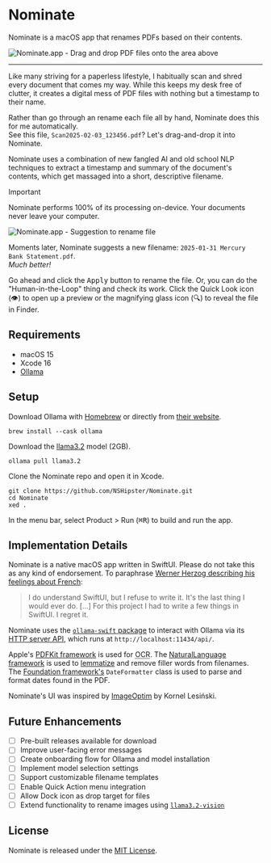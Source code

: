 # Nominate

Nominate is a macOS app that renames PDFs based on their contents.

![Nominate.app - Drag and drop PDF files onto the area above](https://github.com/user-attachments/assets/d35f1db0-1bf2-43e0-bc5d-0df237459ba2)

---

Like many striving for a paperless lifestyle,
I habitually scan and shred every document that comes my way.
While this keeps my desk free of clutter,
it creates a digital mess of PDF files
with nothing but a timestamp to their name.

Rather than go through an rename each file all by hand,
Nominate does this for me automatically.  
See this file, `Scan2025-02-03_123456.pdf`?
Let's drag-and-drop it into Nominate.

Nominate uses a combination of new fangled AI and old school NLP techniques
to extract a timestamp and summary of the document's contents,
which get massaged into a short, descriptive filename.

> [!IMPORTANT]
> Nominate performs 100% of its processing on-device.
> Your documents never leave your computer.

![Nominate.app - Suggestion to rename file](https://github.com/user-attachments/assets/c9c31ef8-0a1d-4106-94ea-a034774fdf72)

Moments later, Nominate suggests a new filename:
`2025-01-31 Mercury Bank Statement.pdf`.  
_Much better!_

Go ahead and click the <kbd>Apply</kbd> button to rename the file.
Or, you can do the "Human-in-the-Loop" thing and check its work.
Click the Quick Look icon (👁️) to open up a preview
or the magnifying glass icon (🔍) to reveal the file in Finder.

## Requirements

- macOS 15
- Xcode 16
- [Ollama][ollama]

## Setup

Download Ollama with [Homebrew][homebrew]
or directly from [their website][ollama-download].

```console
brew install --cask ollama
```

Download the [llama3.2] model (2GB).

```console
ollama pull llama3.2
```

Clone the Nominate repo and open it in Xcode.

```console
git clone https://github.com/NSHipster/Nominate.git
cd Nominate
xed .
```

In the menu bar, select Product > Run (<kbd>⌘</kbd><kbd>R</kbd>)
to build and run the app.

## Implementation Details

Nominate is a native macOS app written in SwiftUI.
Please do not take this as any kind of endorsement.
To paraphrase
[Werner Herzog describing his feelings about French](https://www.youtube.com/watch?v=ZXY9iSqDbSQ):

> I do understand SwiftUI, but I refuse to write it. 
> It's the last thing I would ever do.
> \[...\]
> For this project I had to write a few things in SwiftUI.
> I regret it.

Nominate uses the [`ollama-swift` package][ollama-swift-package]
to interact with Ollama via its [HTTP server API][ollama-api],
which runs at `http://localhost:11434/api/`.

Apple's [PDFKit framework][pdfkit] is used for
<abbr title="Optical Character Recognition">OCR</abbr>.
The [NaturalLanguage framework][naturallanguage] is used to 
[lemmatize][lemmatization] and remove filler words from filenames.
The [Foundation framework's][foundation] `DateFormatter` class
is used to parse and format dates found in the PDF.

Nominate's UI was inspired by [ImageOptim][imageoptim] by Kornel Lesiński.

## Future Enhancements

- [ ] Pre-built releases available for download
- [ ] Improve user-facing error messages
- [ ] Create onboarding flow for Ollama and model installation
- [ ] Implement model selection settings
- [ ] Support customizable filename templates
- [ ] Enable Quick Action menu integration
- [ ] Allow Dock icon as drop target for files
- [ ] Extend functionality to rename images using [`llama3.2-vision`][llama3.2-vision]

## License

Nominate is released under the [MIT License](/LICENSE.md).

[foundation]: https://developer.apple.com/documentation/foundation
[homebrew]: https://brew.sh
[imageoptim]: https://imageoptim.com/mac
[lemmatization]: https://en.wikipedia.org/wiki/Lemmatization
[llama3.2-vision]: https://ollama.com/blog/llama3.2-vision
[llama3.2]: https://ollama.com/library/llama3.2
[naturallanguage]: https://developer.apple.com/documentation/naturallanguage
[ollama-api]: https://github.com/ollama/ollama/blob/main/docs/api.md
[ollama-download]: https://ollama.com/download
[ollama-swift-package]: https://github.com/mattt/ollama-swift
[ollama]: https://ollama.com
[pdfkit]: https://developer.apple.com/documentation/pdfkit
[quick-action]: https://support.apple.com/guide/mac-help/perform-quick-actions-in-the-finder-on-mac-mchl97ff9142/mac
